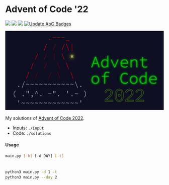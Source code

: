 # Advent of Code '22

![](https://img.shields.io/badge/day%20📅-5-blue) ![](https://img.shields.io/badge/stars%20⭐-10-yellow) ![](https://img.shields.io/badge/days%20completed-5-red) [![Update AoC Badges](https://github.com/nryabykh/aoc2022/actions/workflows/main.yml/badge.svg)](https://github.com/nryabykh/aoc2022/actions/workflows/main.yml)

<img src="banner.jpeg" width="800" alt="AoC2000 banner"/>


My solutions of [Advent of Code 2022](https://adventofcode.com/2022).

- Inputs: `./input`
- Code: `./solutions`

#### Usage
```bash
main.py [-h] [-d DAY] [-t]


python3 main.py -d 1 -t
python3 main.py --day 2
```
